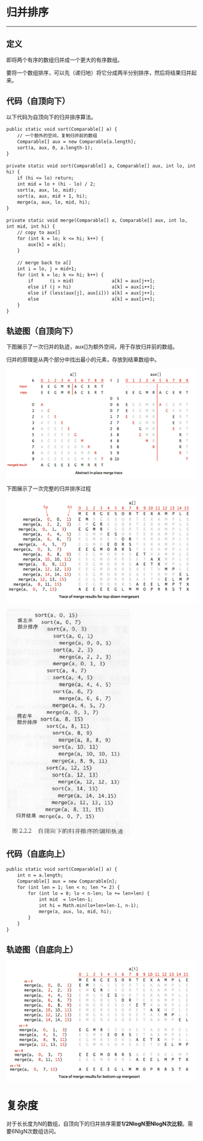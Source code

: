 # 归并排序

---

## 定义

即将两个有序的数组归并成一个更大的有序数组。

要将一个数组排序，可以先（递归地）将它分成两半分别排序，然后将结果归并起来。

## 代码（自顶向下）

以下代码为自顶向下的归并排序算法。

```
public static void sort(Comparable[] a) {
    // 一个额外的空间，复制归并前的数组
    Comparable[] aux = new Comparable[a.length];
    sort(a, aux, 0, a.length-1);
}

private static void sort(Comparable[] a, Comparable[] aux, int lo, int hi) {
    if (hi <= lo) return;
    int mid = lo + (hi - lo) / 2;
    sort(a, aux, lo, mid);
    sort(a, aux, mid + 1, hi);
    merge(a, aux, lo, mid, hi);
}

private static void merge(Comparable[] a, Comparable[] aux, int lo, int mid, int hi) {
    // copy to aux[]
    for (int k = lo; k <= hi; k++) {
        aux[k] = a[k]; 
    }

    // merge back to a[]
    int i = lo, j = mid+1;
    for (int k = lo; k <= hi; k++) {
        if      (i > mid)              a[k] = aux[j++];
        else if (j > hi)               a[k] = aux[i++];
        else if (less(aux[j], aux[i])) a[k] = aux[j++];
        else                           a[k] = aux[i++];
    }
}
```

## 轨迹图（自顶向下）

下图展示了一次归并的轨迹，aux\[\]为额外空间，用于存放归并前的数组。

归并的原理是从两个部分中找出最小的元素，存放到结果数组中。

![](/assets/sort/merge_trace1.png)

下图展示了一次完整的归并排序过程

![](/assets/sort/merge_trace2.png)

![](/assets/sort/merge_trace3.png)

## 代码（自底向上）

```
public static void sort(Comparable[] a) {
    int n = a.length;
    Comparable[] aux = new Comparable[n];
    for (int len = 1; len < n; len *= 2) {
        for (int lo = 0; lo < n-len; lo += len+len) {
            int mid  = lo+len-1;
            int hi = Math.min(lo+len+len-1, n-1);
            merge(a, aux, lo, mid, hi);
        }
    }
}
```

## 轨迹图（自底向上）

![](/assets/sort/merge_trace4.png)

# 复杂度

对于长长度为N的数组，自顶向下的归并排序需要**1/2NlogN至NlogN次比较**。需要6NlgN次数组访问。

